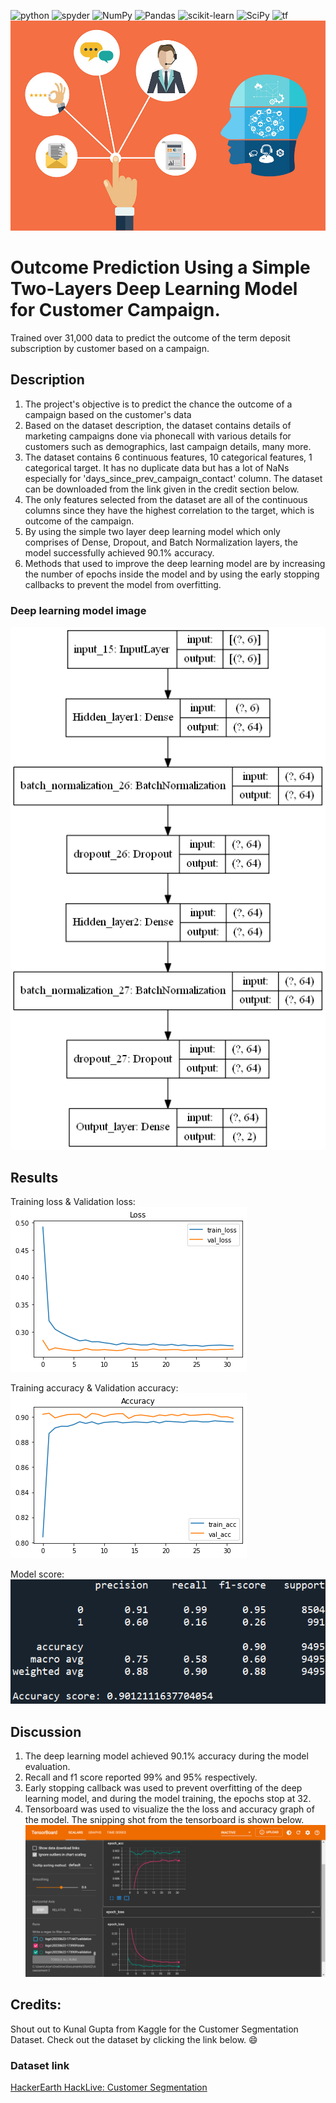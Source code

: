 <a><img alt = 'python' src="https://img.shields.io/badge/Python-14354C?style=for-the-badge&logo=python&logoColor=white"></a>
<a><img alt = 'spyder' src="https://img.shields.io/badge/Spyder%20Ide-FF0000?style=for-the-badge&logo=spyder%20ide&logoColor=white"></a>
![NumPy](https://img.shields.io/badge/numpy-%23013243.svg?style=for-the-badge&logo=numpy&logoColor=white)
![Pandas](https://img.shields.io/badge/pandas-%23150458.svg?style=for-the-badge&logo=pandas&logoColor=white)
![scikit-learn](https://img.shields.io/badge/scikit--learn-%23F7931E.svg?style=for-the-badge&logo=scikit-learn&logoColor=white)
![SciPy](https://img.shields.io/badge/SciPy-%230C55A5.svg?style=for-the-badge&logo=scipy&logoColor=%white)
<a><img alt='tf' src="https://img.shields.io/badge/TensorFlow-FF6F00?style=for-the-badge&logo=tensorflow&logoColor=white"></a>
![customer campaign](static/customer_campaign.jpg)

# Outcome Prediction Using a Simple Two-Layers Deep Learning Model for Customer Campaign.
 Trained over 31,000 data to predict the outcome of the term deposit subscription by customer based on a campaign.

## Description
1. The project's objective is to predict the chance the outcome of a campaign based on the customer's data
2. Based on the dataset description, the dataset contains details of marketing campaigns done via phonecall with various details for customers such as demographics, last campaign details, many more.
3. The dataset contains 6 continuous features, 10 categorical features, 1 categorical target. It has no duplicate data but has a lot of NaNs especially for 'days_since_prev_campaign_contact' column. The dataset can be downloaded from the link given in the credit section below.
4. The only features selected from the dataset are all of the continuous columns since they have the highest correlation to the target, which is outcome of the campaign.
5. By using the simple two layer deep learning model which only comprises of Dense, Dropout, and Batch Normalization layers, the model successfully achieved 90.1% accuracy.
6. Methods that used to improve the deep learning model are by increasing the number of epochs inside the model and by using the early stopping callbacks to prevent the model from overfitting. 

### Deep learning model image
![model_score](static/model.png)

## Results
Training loss & Validation loss:
![model_loss](static/loss_campaign.png)

Training accuracy & Validation accuracy:
![model_accuracy](static/accuracy_campaign.png)

Model score:
![model_score](static/model_score.png)

## Discussion
1. The deep learning model achieved 90.1% accuracy during the model evaluation. 
2. Recall and f1 score reported 99% and 95% respectively. 
3. Early stopping callback was used to prevent overfitting of the deep learning model, and during the model training, the epochs stop at 32.
4. Tensorboard was used to visualize the the loss and accuracy graph of the model. The snipping shot from the tensorboard is shown below.
![tensorboard](static/tensorboard_campaign.png.png)

## Credits:
Shout out to Kunal Gupta from Kaggle for the Customer Segmentation Dataset. Check out the dataset by clicking the link below. :smile:
### Dataset link
[HackerEarth HackLive: Customer Segmentation](https://www.kaggle.com/datasets/kunalgupta2616/hackerearth-customer-segmentation-hackathon)
